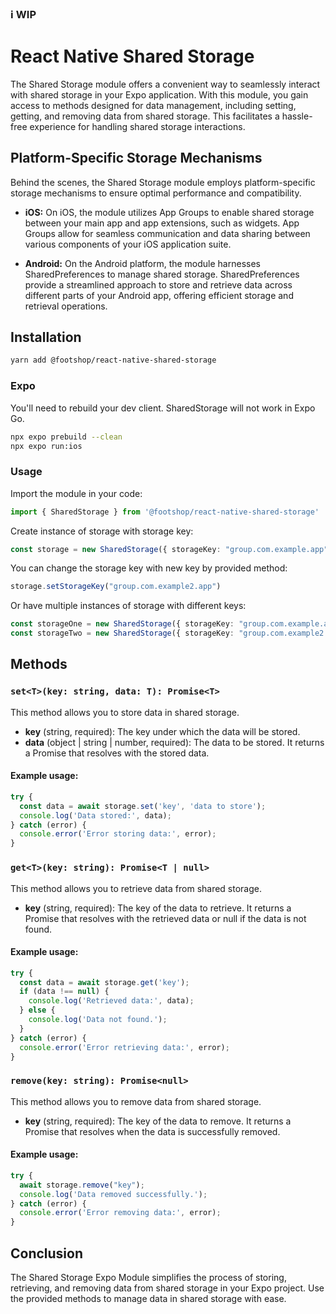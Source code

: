 ### ℹ️ WIP
# React Native Shared Storage
The Shared Storage module offers a convenient way to seamlessly interact with shared storage in your Expo application. With this module, you gain access to methods designed for data management, including setting, getting, and removing data from shared storage. This facilitates a hassle-free experience for handling shared storage interactions.
## Platform-Specific Storage Mechanisms
Behind the scenes, the Shared Storage module employs platform-specific storage mechanisms to ensure optimal performance and compatibility.

* **iOS:** On iOS, the module utilizes App Groups to enable shared storage between your main app and app extensions, such as widgets. App Groups allow for seamless communication and data sharing between various components of your iOS application suite.

* **Android:** On the Android platform, the module harnesses SharedPreferences to manage shared storage. SharedPreferences provide a streamlined approach to store and retrieve data across different parts of your Android app, offering efficient storage and retrieval operations.

## Installation
```sh
yarn add @footshop/react-native-shared-storage
```
### Expo
You'll need to rebuild your dev client. SharedStorage will not work in Expo Go.
```sh
npx expo prebuild --clean
npx expo run:ios
```
### Usage
Import the module in your code:
```typescript
import { SharedStorage } from '@footshop/react-native-shared-storage'
 ```

Create instance of storage with storage key:
```typescript
const storage = new SharedStorage({ storageKey: "group.com.example.app"})
 ```

You can change the storage key with new key by provided method:
```typescript
storage.setStorageKey("group.com.example2.app")
 ```

Or have multiple instances of storage with different keys:
```typescript
const storageOne = new SharedStorage({ storageKey: "group.com.example.app"})
const storageTwo = new SharedStorage({ storageKey: "group.com.example2.app"})
 ```

## Methods
### `set<T>(key: string, data: T): Promise<T>`
This method allows you to store data in shared storage.

* **key** (string, required): The key under which the data will be stored.
* **data** (object | string | number, required): The data to be stored.
It returns a Promise that resolves with the stored data.

#### Example usage:
```typescript
try {
  const data = await storage.set('key', 'data to store');
  console.log('Data stored:', data);
} catch (error) {
  console.error('Error storing data:', error);
}
```

### `get<T>(key: string): Promise<T | null>`
This method allows you to retrieve data from shared storage.

* **key** (string, required): The key of the data to retrieve.
It returns a Promise that resolves with the retrieved data or null if the data is not found.

#### Example usage:

```typescript
try {
  const data = await storage.get('key');
  if (data !== null) {
    console.log('Retrieved data:', data);
  } else {
    console.log('Data not found.');
  }
} catch (error) {
  console.error('Error retrieving data:', error);
}
```

### `remove(key: string): Promise<null>`
This method allows you to remove data from shared storage.

* **key** (string, required): The key of the data to remove.
It returns a Promise that resolves when the data is successfully removed.

#### Example usage:
```typescript
try {
  await storage.remove("key");
  console.log('Data removed successfully.');
} catch (error) {
  console.error('Error removing data:', error);
}
```

## Conclusion
The Shared Storage Expo Module simplifies the process of storing, retrieving, and removing data from shared storage in your Expo project. Use the provided methods to manage data in shared storage with ease.